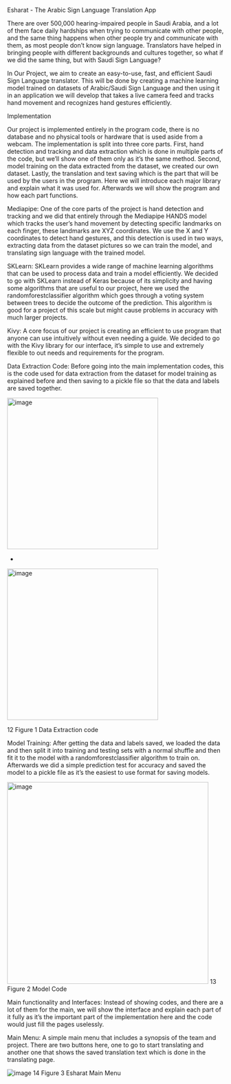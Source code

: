 Esharat - The Arabic Sign Language Translation App


There are over 500,000 hearing-impaired people in Saudi Arabia, and a lot of them face daily hardships when trying to communicate with other people, and the same thing happens when other people try and communicate with them, as most people don’t know sign language. Translators have helped in bringing people with different backgrounds and cultures together, so what if we did the same thing, but with Saudi Sign Language?

In Our Project, we aim to create an easy-to-use, fast, and efficient Saudi Sign Language translator. This will be done by creating a machine learning model trained on datasets of Arabic/Saudi Sign Language and then using it in an application we will develop that takes a live camera feed and tracks hand movement and recognizes hand gestures efficiently.

Implementation

Our project is implemented entirely in the program code, there is no database and no physical tools or hardware that is used aside from a webcam. The implementation is split into three core parts. First, hand detection and tracking and data extraction which is done in multiple parts of the code, but we’ll show one of them only as it’s the same method. Second, model training on the data extracted from the dataset, we created our own dataset. Lastly, the translation and text saving which is the part that will be used by the users in the program.
Here we will introduce each major library and explain what it was used for. Afterwards we will show the program and how each part functions.

Mediapipe:
One of the core parts of the project is hand detection and tracking and we did that entirely through the Mediapipe HANDS model which tracks the user’s hand movement by detecting specific landmarks on each finger, these landmarks are XYZ coordinates. We use the X and Y coordinates to detect hand gestures, and this detection is used in two ways, extracting data from the dataset pictures so we can train the model, and translating sign language with the trained model.

SKLearn:
SKLearn provides a wide range of machine learning algorithms that can be used to process data and train a model efficiently. We decided to go with SKLearn instead of Keras because of its simplicity and having some algorithms that are useful to our project, here we used the randomforestclassifier algorithm which goes through a voting system between trees to decide the outcome of the prediction. This algorithm is good for a project of this scale but might cause problems in accuracy with much larger projects. 

Kivy:
A core focus of our project is creating an efficient to use program that anyone can use intuitively without even needing a guide. We decided to go with the Kivy library for our interface, it’s simple to use and extremely flexible to out needs and requirements for the program.

Data Extraction Code:
Before going into the main implementation codes, this is the code used for data extraction from the dataset for model training as explained before and then saving to a pickle file so that the data and labels are saved together.


<img width="351" alt="image" src="https://github.com/user-attachments/assets/e12f0886-df2a-46a4-85b8-0264562e55f6" />

-

<img width="351" alt="image" src="https://github.com/user-attachments/assets/476ca65c-98cb-4d35-bc58-42e9a6c28329" />

12        Figure 1 Data Extraction code


Model Training:
After getting the data and labels saved, we loaded the data and then split it into training and testing sets with a normal shuffle and then fit it to the model with a randomforestclassifier algorithm to train on. Afterwards we did a simple prediction test for accuracy and saved the model to a pickle file as it’s the easiest to use format for saving models.

<img width="468" alt="image" src="https://github.com/user-attachments/assets/2c2fc7b0-3f91-4b41-b091-8c9d609901fc" />
13         Figure 2 Model Code

Main functionality and Interfaces:
Instead of showing codes, and there are a lot of them for the main, we will show the interface and explain each part of it fully as it’s the important part of the implementation here and the code would just fill the pages uselessly.

 
 Main Menu:
A simple main menu that includes a synopsis of the team and project. There are two buttons here, one to go to start translating and another one that shows the saved translation text which is done in the translating page.


![image](https://github.com/user-attachments/assets/aae8f5a6-0457-49b1-8ccf-dd4d1b28b0e9)
14          Figure 3 Esharat Main Menu






